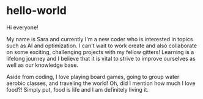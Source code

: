 # hello-world

Hi everyone!

My name is Sara and currently I'm a new coder who is interested in topics such as AI and optimization.  I can't wait to work create and also collaborate on some exciting, challenging projects with my fellow gitters!  Learning is a lifelong journey and I believe that it is vital to strive to improve ourselves as well as our knowledge base.  

Aside from coding, I love playing board games, going to group water aerobic classes, and traveling the world! Oh, did I mention how much I love food?! Simply put, food is life and I am definitely living it.  
